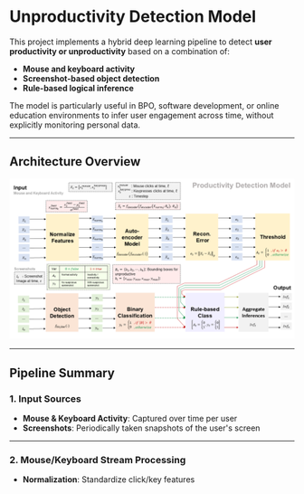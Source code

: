 # Unproductivity Detection Model

This project implements a hybrid deep learning pipeline to detect **user productivity or unproductivity** based on a combination of:

- **Mouse and keyboard activity**
- **Screenshot-based object detection**
- **Rule-based logical inference**

The model is particularly useful in BPO, software development, or online education environments to infer user engagement across time, without explicitly monitoring personal data.

---

## Architecture Overview

![Model Pipeline](./PLAN.png)

---

## Pipeline Summary

### 1. Input Sources

- **Mouse & Keyboard Activity**: Captured over time per user
- **Screenshots**: Periodically taken snapshots of the user's screen

---

### 2. Mouse/Keyboard Stream Processing

- **Normalization**: Standardize click/key features
